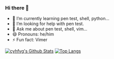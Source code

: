 ### Hi there 👋

- 🌱 I’m currently learning pen test, shell, python...<br/>
- 🤔 I’m looking for help with pen test.<br/>
- 💬 Ask me about pen test, shell, vim...<br/>
- 😄 Pronouns: he/him<br/>
- ⚡ Fun fact: Vimer<br/>

[![cyhfvg's Github Stats](https://github-readme-stats.vercel.app/api?username=cyhfvg)](https://github.com/anuraghazra/github-readme-stats)
[![Top Langs](https://github-readme-stats.vercel.app/api/top-langs/?username=cyhfvg&layout=compact)](https://github.com/anuraghazra/github-readme-stats)
